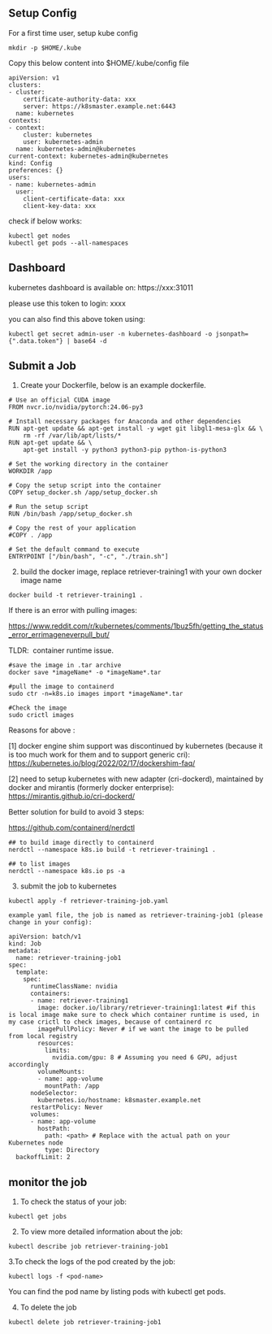 ## Setup Config

For a first time user, setup kube config
```
mkdir -p $HOME/.kube
```

Copy this below content into $HOME/.kube/config file
```
apiVersion: v1
clusters:
- cluster:
    certificate-authority-data: xxx
    server: https://k8smaster.example.net:6443
  name: kubernetes
contexts:
- context:
    cluster: kubernetes
    user: kubernetes-admin
  name: kubernetes-admin@kubernetes
current-context: kubernetes-admin@kubernetes
kind: Config
preferences: {}
users:
- name: kubernetes-admin
  user:
    client-certificate-data: xxx
    client-key-data: xxx
```



check if below works:
```
kubectl get nodes
kubectl get pods --all-namespaces 
```



## Dashboard

kubernetes dashboard is available on: https://xxx:31011

please use this token to login:
xxxx

you can also find this above token using:
```
kubectl get secret admin-user -n kubernetes-dashboard -o jsonpath={".data.token"} | base64 -d
```



## Submit a Job

1. Create your Dockerfile, below is an example dockerfile. 


```
# Use an official CUDA image
FROM nvcr.io/nvidia/pytorch:24.06-py3

# Install necessary packages for Anaconda and other dependencies
RUN apt-get update && apt-get install -y wget git libgl1-mesa-glx && \
    rm -rf /var/lib/apt/lists/*
RUN apt-get update && \
    apt-get install -y python3 python3-pip python-is-python3

# Set the working directory in the container
WORKDIR /app

# Copy the setup script into the container
COPY setup_docker.sh /app/setup_docker.sh

# Run the setup script
RUN /bin/bash /app/setup_docker.sh

# Copy the rest of your application
#COPY . /app

# Set the default command to execute
ENTRYPOINT ["/bin/bash", "-c", "./train.sh"]
```

2. build the docker image, replace retriever-training1 with your own docker image name
```
docker build -t retriever-training1 .
```
 If there is an error with pulling images:

https://www.reddit.com/r/kubernetes/comments/1buz5fh/getting_the_status_error_errimageneverpull_but/

TLDR:  container runtime issue.
```
#save the image in .tar archive
docker save *imageName* -o *imageName*.tar

#pull the image to containerd 
sudo ctr -n=k8s.io images import *imageName*.tar

#Check the image
sudo crictl images
```

Reasons for above :

[1] docker engine shim support was discontinued by kubernetes (because it is too much work for them and to support generic cri): https://kubernetes.io/blog/2022/02/17/dockershim-faq/

[2] need to setup kubernetes with new adapter (cri-dockerd), maintained by docker and mirantis (formerly docker enterprise): https://mirantis.github.io/cri-dockerd/


Better solution for build to avoid 3 steps:

https://github.com/containerd/nerdctl
```
## to build image directly to containerd
nerdctl --namespace k8s.io build -t retriever-training1 .

## to list images
nerdctl --namespace k8s.io ps -a  
```

3. submit the job to kubernetes
```
kubectl apply -f retriever-training-job.yaml

example yaml file, the job is named as retriever-training-job1 (please change in your config):

apiVersion: batch/v1
kind: Job
metadata:
  name: retriever-training-job1
spec:
  template:
    spec:
      runtimeClassName: nvidia
      containers:
      - name: retriever-training1
        image: docker.io/library/retriever-training1:latest #if this is local image make sure to check which container runtime is used, in my case crictl to check images, because of containerd rc
		imagePullPolicy: Never # if we want the image to be pulled from local registry
        resources:
          limits:
            nvidia.com/gpu: 8 # Assuming you need 6 GPU, adjust accordingly
        volumeMounts:
        - name: app-volume
          mountPath: /app
      nodeSelector:
        kubernetes.io/hostname: k8smaster.example.net
      restartPolicy: Never
      volumes:
      - name: app-volume
        hostPath:
          path: <path> # Replace with the actual path on your Kubernetes node
          type: Directory
  backoffLimit: 2
```



## monitor the job

1. To check the status of your job:
```
kubectl get jobs
```

2. To view more detailed information about the job:
```
kubectl describe job retriever-training-job1
```

3.To check the logs of the pod created by the job:
```
kubectl logs -f <pod-name>
```
You can find the pod name by listing pods with kubectl get pods.


4. To delete the job
```
kubectl delete job retriever-training-job1
```

